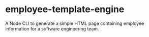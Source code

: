 # employee-template-engine
A Node CLI to generate a simple HTML page containing employee information for a software engineering team.
